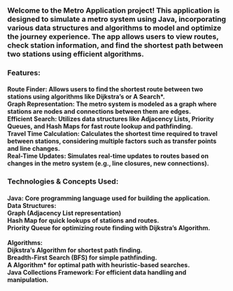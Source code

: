 <h3>Welcome to the Metro Application project! This application is designed to simulate a metro system using Java, incorporating various data structures and 
  algorithms to model and optimize the journey experience. The app allows users to view routes, check station information, and find the shortest path between
  two stations using efficient algorithms.
</h3>

<h3>Features:</h3>
<h4>
  Route Finder: Allows users to find the shortest route between two stations using algorithms like Dijkstra’s or A Search*.<br>
  Graph Representation: The metro system is modeled as a graph where stations are nodes and connections between them are edges.<br>
  Efficient Search: Utilizes data structures like Adjacency Lists, Priority Queues, and Hash Maps for fast route lookup and pathfinding.<br>
  Travel Time Calculation: Calculates the shortest time required to travel between stations, considering multiple factors such as transfer points and line changes.<br>
  Real-Time Updates: Simulates real-time updates to routes based on changes in the metro system (e.g., line closures, new connections).<br>
</h4>

<h3>Technologies & Concepts Used:</h3>
<h4>
  Java: Core programming language used for building the application.<br>
  Data Structures:<br>
  Graph (Adjacency List representation)<br>
  Hash Map for quick lookups of stations and routes.<br>
  Priority Queue for optimizing route finding with Dijkstra’s Algorithm.<br>
  <br>
  Algorithms:<br>
  Dijkstra’s Algorithm for shortest path finding.<br>
  Breadth-First Search (BFS) for simple pathfinding.<br>
  A Algorithm* for optimal path with heuristic-based searches.<br>
  Java Collections Framework: For efficient data handling and manipulation.<br>
</h4>

